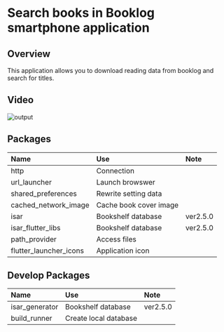 # Search books in Booklog smartphone application

## Overview

This application allows you to download reading data from booklog and search for titles.

## Video

![output](https://github.com/kimi-soft/flutter-booklog-manager/assets/96122944/20e3a322-6cd3-456b-a5b9-6d7bd8fd78f4)

## Packages

|Name|Use|Note|
|:-|:-|:-|
|http|Connection||
|url_launcher|Launch browswer||
|shared_preferences|Rewrite setting data||
|cached_network_image|Cache book cover image||
|isar|Bookshelf database|ver2.5.0|
|isar_flutter_libs|Bookshelf database|ver2.5.0|
|path_provider|Access files||
|flutter_launcher_icons|Application icon||

## Develop Packages

|Name|Use|Note|
|:-|:-|:-|
|isar_generator|Bookshelf database|ver2.5.0|
|build_runner|Create local database||
